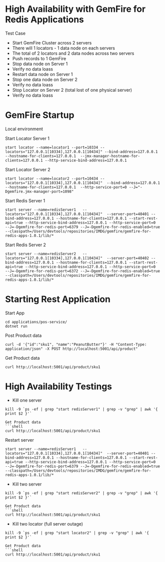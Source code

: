 # High Availability with GemFire for Redis Applications

Test Case

- Start GemFire Cluster across 2 servers
- There will 1 locators - 1 data node on each servers
- The total of 2 locators and 2 data nodes across two servers
- Push records to 1 GemFire
- Stop data node on Server 1
- Verify no data loass
- Restart data node on Server 1
- Stop one data node on Server 2
- Verify no data loass
- Stop Locator on Server 2 (total lost of one physical server)
- Verify no data loass

# GemFire Startup

Local environment

Start Locator Server 1

```shell
start locator --name=locator1 --port=10334 --locators="127.0.0.1[10334],127.0.0.1[10434]" --bind-address=127.0.0.1 --hostname-for-clients=127.0.0.1  --jmx-manager-hostname-for-clients=127.0.0.1 --http-service-bind-address=127.0.0.1
```


Start Locator Server 2



```shell
start locator --name=locator2 --port=10434 --locators="127.0.0.1[10334],127.0.0.1[10434]"  --bind-address=127.0.0.1 --hostname-for-clients=127.0.0.1  --http-service-port=0 --J="-Dgemfire.jmx-manager-port=1098"
```


Start Redis Server 1

```shell
start server --name=redisServer1   --locators="127.0.0.1[10334],127.0.0.1[10434]"  --server-port=40401 --bind-address=127.0.0.1 --hostname-for-clients=127.0.0.1 --start-rest-api=true --http-service-bind-address=127.0.0.1 --http-service-port=0  --J=-Dgemfire-for-redis-port=6379 --J=-Dgemfire-for-redis-enabled=true --classpath=/Users/devtools/repositories/IMDG/gemfire/gemfire-for-redis-apps-1.0.1/lib/*
```


Start Redis Server 2

```shell
start server --name=redisServer2   --locators="127.0.0.1[10334],127.0.0.1[10434]"  --server-port=40402 --bind-address=127.0.0.1 --hostname-for-clients=127.0.0.1 --start-rest-api=true --http-service-bind-address=127.0.0.1 --http-service-port=0  --J=-Dgemfire-for-redis-port=6372 --J=-Dgemfire-for-redis-enabled=true --classpath=/Users/devtools/repositories/IMDG/gemfire/gemfire-for-redis-apps-1.0.1/lib/*
```

# Starting Rest Application

Start App

```shell
cd applications/pos-service/
dotnet run
```

Post Product data 

```shell
curl -d '{"id":"sku1", "name":"PeanutButter"}' -H "Content-Type: application/json" -X POST http://localhost:5001/api/product"
```

Get Product data
```shell
curl http://localhost:5001/api/product/sku1
```

# High Availability Testings



- Kill one server
```shell
kill -9 `ps -ef | grep "start redisServer1" | grep -v "grep" | awk '{ print $2 }'`

Get Product data
```shell
curl http://localhost:5001/api/product/sku1
```



Restart server

```shell
start server --name=redisServer1   --locators="127.0.0.1[10334],127.0.0.1[10434]"  --server-port=40401 --bind-address=127.0.0.1 --hostname-for-clients=127.0.0.1 --start-rest-api=true --http-service-bind-address=127.0.0.1 --http-service-port=0  --J=-Dgemfire-for-redis-port=6379 --J=-Dgemfire-for-redis-enabled=true --classpath=/Users/devtools/repositories/IMDG/gemfire/gemfire-for-redis-apps-1.0.1/lib/*
```

- Kill two server
```shell
kill -9 `ps -ef | grep "start redisServer2" | grep -v "grep" | awk '{ print $2 }'`

Get Product data
```shell
curl http://localhost:5001/api/product/sku1
```


- Kill two locator (full server outage)

```shell
kill -9 `ps -ef | grep "start locator2" | grep -v "grep" | awk '{ print $2 }'`

Get Product data
```shell
curl http://localhost:5001/api/product/sku1
```
